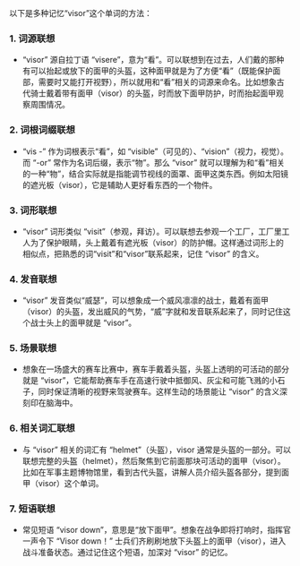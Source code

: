 以下是多种记忆“visor”这个单词的方法：

### 1. 词源联想
 - “visor” 源自拉丁语 “visere”，意为“看”。可以联想到在过去，人们戴的那种有可以抬起或放下的面甲的头盔，这种面甲就是为了方便“看”（既能保护面部，需要时又能打开视野），所以就用和“看”相关的词源来命名。比如想象古代骑士戴着带有面甲（visor）的头盔，时而放下面甲防护，时而抬起面甲观察周围情况。

### 2. 词根词缀联想
 - “vis -” 作为词根表示“看”，如 “visible”（可见的）、“vision”（视力，视觉）。而 “-or” 常作为名词后缀，表示“物”。那么 “visor” 就可以理解为和“看”相关的一种“物”，结合实际就是指能调节视线的面罩、面甲这类东西。例如太阳镜的遮光板（visor），它是辅助人更好看东西的一个物件。

### 3. 词形联想
 - “visor” 词形类似 “visit”（参观，拜访）。可以联想去参观一个工厂，工厂里工人为了保护眼睛，头上戴着有遮光板（visor）的防护帽。这样通过词形上的相似点，把熟悉的词“visit”和“visor”联系起来，记住 “visor” 的含义。

### 4. 发音联想
 - “visor” 发音类似“威瑟”，可以想象成一个威风凛凛的战士，戴着有面甲（visor）的头盔，发出威风的气势，“威”字就和发音联系起来了，同时记住这个战士头上的面甲就是 “visor”。

### 5. 场景联想
 - 想象在一场盛大的赛车比赛中，赛车手戴着头盔，头盔上透明的可活动的部分就是 “visor”，它能帮助赛车手在高速行驶中抵御风、灰尘和可能飞溅的小石子，同时保证清晰的视野来驾驶赛车。这样生动的场景能让 “visor” 的含义深刻印在脑海中。

### 6. 相关词汇联想
 - 与 “visor” 相关的词汇有 “helmet”（头盔），visor 通常是头盔的一部分。可以联想完整的头盔（helmet），然后聚焦到它前面那块可活动的面甲（visor）。比如在军事主题博物馆里，看到古代头盔，讲解人员介绍头盔各部分，提到面甲（visor）这个单词。

### 7. 短语联想
 - 常见短语 “visor down”，意思是“放下面甲”。想象在战争即将打响时，指挥官一声令下 “Visor down！” 士兵们齐刷刷地放下头盔上的面甲（visor），进入战斗准备状态。通过记住这个短语，加深对 “visor” 的记忆。 